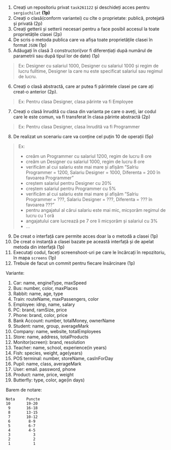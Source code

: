 
1. Creați un repositoriu privat ``task261122`` și deschideți acces pentru ``sergiuchilat`` **(1p)**
2. Creați o clasă(conform variantei) cu cîte o proprietate: publică, protejată și privată (2p)
3. Creați getterii și setterii necesari pentru a face posibil accesul la toate proprietățile clasei (2p)
4. De scris o metoda publica care va afișa toate proprietățile clasei în format ``JSON`` (1p)
5. Adăugați în clasă 3 constructori(vor fi diferențiați după numărul de parametrii sau după tipul lor de date) (1p)
  
  > Ex: Designer cu salariul 1000, Designer cu salariul 1000 și regim de lucru fulltime, Designer la care nu este specificat salariul sau regimul de lucru.
  
6. Creați o clasă abstractă, care ar putea fi părintele clasei pe care ați creat-o anterior (2p).
  > Ex: Pentru clasa Designer, clasa părinte va fi Employee
7. Creați o clasă înrudită cu clasa din varianta pe care o aveți, iar codul care le este comun, va fi transferat în clasa părinte abstractă (2p)
  > Ex: Pentru clasa Designer, clasa înrudită va fi Programmer
8. De realizat un scenariu care va conține cel puțin 10 de operații (5p)
  > Ex: 
  > + creăm un Programmer cu salariul 1200, regim de lucru 8 ore
  > + creăm un Designer cu salariul 1000, regim de lucru 8 ore
  > + verificăm al cui salariu este mai mare și afișăm ”Salriu Programmer = 1200, Salariu Designer = 1000, Diferenta = 200 în favoarea Programmer”
  > + creștem salariul pentru Designer cu 20%
  > + creștem salariul pentru Programmer cu 5%
  > + verificăm al cui salariu este mai mare și afișăm ”Salriu Programmer = ???, Salariu Designer = ???, Diferenta = ??? în favoarea ???”
  > + pentru angajatul al cărui salariu este mai mic, micșorăm regimul de lucru cu 1 oră 
  > + angajatului care lucrează pe 7 ore îi micșorăm și salariul cu 3%
  > + ...
9. De creat o interfață care permite acces doar la o metodă a clasei (1p)
10. De creat o instanță a clasei bazate pe această interfață și de apelat metoda din interfață (1p)
11. Executați codul, faceți screenshoot-uri pe care le încărcați în repozitoriu, în mapa ``screens`` (1p)
12. Trebuie de facut un commit pentru fiecare însărcinare (1p)



Variante:
1. Car: name, engineType, maxSpeed
2. Bus: number, color, maxPlaces
3. Rabbit: name, age, type
4. Train: routeName, maxPassengers, color
5. Employee: idnp, name, salary
6. PC: brand, ramSize, price
7. Phone: brand, color, price
8. Bank Account: number, totalMoney, ownerName
9. Student: name, group, averageMark
10. Company: name, website, totalEmployees
11. Store: name, address, totalProducts
12. Monitor(screen): brand, resolution
13. Teacher: name, school, experience(in years)
14. Fish: species, weight, age(years)
15. POS terminal: number, storeName, casInForDay
16. Pupil: name, class, averageMark
17. User: email. password, phone
18. Product: name, price, weight
19. Butterfly: type, color, age(in days)


Barem de notare:
```
Nota     Puncte
10       19-20
 9       16-18
 8       13-15
 7       10-12
 6        8-9
 5        6-7
 4        4-5
 3          3
 2          2
 1          1
```
